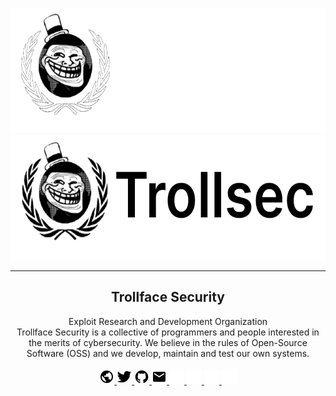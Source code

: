 <p align=center>
<img src="https://raw.githubusercontent.com/trollface-security/.github/main/profile/trolllight1.png#gh-dark-mode-only"width=600 height=200>
<img src="https://raw.githubusercontent.com/trollface-security/.github/main/profile/trolldark1.png#gh-light-mode-only" width=600 height=200>
 </p>
 <hr>
 <div align=center>
<h2> Trollface Security </h2>
  </div>
<p align=center>
Exploit Research and Development Organization
<br>
Trollface Security is a collective of programmers and people interested in the merits of cybersecurity. We believe in the rules of Open-Source Software (OSS) and we develop, maintain and test our own systems.
<br><br>
        <a href="https://trollsec.cf/#gh-light-mode-only" target="_blank">
            <img width="24" src="https://github.com/latte-soft/.github/raw/master/assets/icons/light-mode/website-icon-black.svg#gh-light-mode-only" />
        </a>
        <a href="https://twitter.com/trollfacesecurity/#gh-light-mode-only" target="_blank">
            <img width="24" src="https://github.com/latte-soft/.github/raw/master/assets/icons/light-mode/twitter-icon-black.svg#gh-light-mode-only" />
        </a>
        <a href="https://github.com/trollface-security/#gh-light-mode-only" target="_blank">
            <img width="24" src="https://github.com/latte-soft/.github/raw/master/assets/icons/light-mode/github-icon-black.svg#gh-light-mode-only" />
        </a>
        <a href="mailto:god@trollsec.cf" target="_blank">
            <img width="24" src="https://github.com/latte-soft/.github/raw/master/assets/icons/light-mode/email-icon-black.svg#gh-light-mode-only" />
        </a>
        
<a href="https://trollsec.cf/#gh-dark-mode-only" target="_blank">
            <img width="24" src="https://github.com/latte-soft/.github/raw/master/assets/icons/dark-mode/website-icon-white.svg#gh-dark-mode-only" />
        </a>
        <a href="https://twitter.com/trollfacesecurity/#gh-dark-mode-only" target="_blank">
            <img width="24" src="https://github.com/latte-soft/.github/raw/master/assets/icons/dark-mode/twitter-icon-white.svg#gh-dark-mode-only" />
        </a>
        <a href="https://github.com/trollface-security/#gh-dark-mode-only" target="_blank">
            <img width="24" src="https://github.com/latte-soft/.github/raw/master/assets/icons/dark-mode/github-icon-white.svg#gh-dark-mode-only" />
        </a>
        <a href="mailto:god@trollsec.cf" target="_blank">
            <img width="24" src="https://github.com/latte-soft/.github/raw/master/assets/icons/dark-mode/email-icon-white.svg#gh-dark-mode-only" />
        </a>
        




